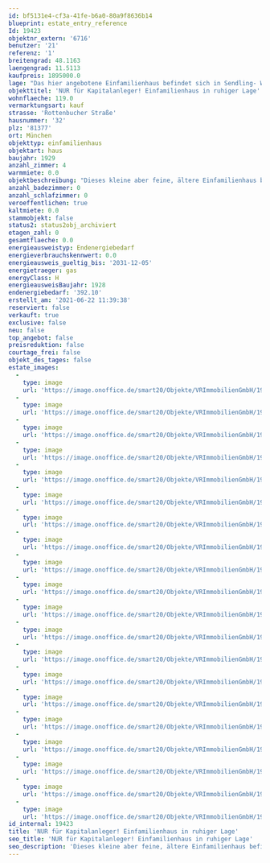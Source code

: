 ```yaml
---
id: bf5131e4-cf3a-41fe-b6a0-80a9f8636b14
blueprint: estate_entry_reference
Id: 19423
objektnr_extern: '6716'
benutzer: '21'
referenz: '1'
breitengrad: 48.1163
laengengrad: 11.5113
kaufpreis: 1895000.0
lage: "Das hier angebotene Einfamilienhaus befindet sich in Sendling- Westpark, im Südwesten Münchens und liegt in absolut ruhiger Lage in der Nähe des Westparks und des Waldfriedhofs. \r\n\r\nDer Westpark hat neben Freiluftkinos, Cafés am Wasser sowie weitläufigen Grünflächen viel zu bieten und gehört nicht umsonst zu den beliebtesten Erholungsgebieten in München. Es existiert beste Infrastruktur in harmonisch gewachsenem Umfeld mit allen Geschäften des täglichen Bedarfs, Ärzten, Schulen, etc. Sendling- Westpark bietet neben diversen Bildungseinrichtungen, auch einen attraktiven Freizeitwert durch das nahe gelegene Voralpengebiet und die zahlreichen Gaststätten und Biergärten. \r\n\r\nDer Stadtkern der Metropole München mit zahlreichen Sehenswürdigkeiten wie dem Marienplatz, dem Englischen Garten, Schloss Nymphenburg, der Frauenkirche und vielem mehr ist in nur wenigen Minuten per Auto oder öffentlichen Verkehrsmitteln erreichbar: In ca. 5 Minuten ist man an der U-Bahn-Station (U6 Westpark). Dort liegt auch die Bushaltestelle \"Westpark\". Die Verkehrsanbindung per Auto ist ebenso ideal: Der Mittlere Ring, die BAB´s Lindau, Garmisch oder Salzburg sind nur wenige Autominuten entfernt. Somit ist der Weg in die City und die attraktiven Freizeit- und Erholungsgebiete des Voralpenlandes rund um den Starnberger See und Ammersee nicht weit."
objekttitel: 'NUR für Kapitalanleger! Einfamilienhaus in ruhiger Lage'
wohnflaeche: 119.0
vermarktungsart: kauf
strasse: 'Rottenbucher Straße'
hausnummer: '32'
plz: '81377'
ort: München
objekttyp: einfamilienhaus
objektart: haus
baujahr: 1929
anzahl_zimmer: 4
warmmiete: 0.0
objektbeschreibung: "Dieses kleine aber feine, ältere Einfamilienhaus befindet sich in sonniger Stadtlage von München Sendling-Westpark. Anzumerken ist die ruhige Umgebung, die u.a. durch eine Einbahnstraße mit Tempo 30 gegeben ist.\r\n\r\nDas ursprünglich ca. 1929 erbaute Haus, wurde im Jahr 1982 umfassend saniert. Das Haus ist voll unterkellert. Die Wohnfläche beträgt ca. 119 m² Wohnfläche, verteilt auf Erd- und Dachgeschoss. Bauzeitbedingt weist der Keller nur eine Raumhöhe von ca. 2,00 m auf. Holzfenster und -türen ebenfalls aus dem Jahr 1982, teilweise mit Rollläden. \r\n\r\nFerner wurden der Garten und die Außenanlagen mit Teich wunderbar angelegt. Das lang gezogene Gartengrundstück führt zu einem sonnigen Freisitz. Es bestehen verschiedene Möglichkeiten den herrlichen Garten zu genießen: Auf der großen Ostterrasse oder dem Freisitz auf der Ostseite im Garten. Hier lässt sich bis in die Abendstunden die Sonne genießen. Das ganze Anwesen befindet sich in einem zwar nicht mehr neuen aber sehr gepflegten Zustand und ist von außen wenig einsehbar. Die Garage grenzt das Grundstück nach Norden ab.\r\n\r\nRaumeinteilung: \r\nKG: Heizraum und Hauswirtschaftsraum, Kellerraum 1 und Kellerraum 2\r\nEG: Küche, Esszimmer, Wohnzimmer, Gäste-WC, Flur \r\nDG: Flur, Schlafzimmer, Kinderzimmer, Bad mit Wanne, Waschbecken, WC und Fenster.\r\n\r\nBodenbeläge: Echtholz - Fischgrät - Parkett. \r\n \r\nDas Haus wird über eine Gaszentralheizung beheizt - Standardkessel (Bj.1996). Eine Fußbodenheizung ist in der Diele sowie in der Küche vorhanden.\r\n\r\nDerzeit ist das Objekt vom Eigentümer bewohnt, der als Mieter die nächsten Jahre im Haus bleiben möchte. Kapitalanleger finden hier ein gepflegtes Objekt mit einem großzügigen Garten, vermietet mit einem Mietertrag von netto 3.200,00 € monatlich bzw. 38.400,00 € p. a.\r\n\r\nEine Eigennutzung ist somit kurzfristig nicht möglich und erst nach einseitiger Beendigung des Mietverhältnisses durch den Eigentümer - dann Mieter - möglich (Zeithorizont: ca. 5 bis 10 Jahre)."
anzahl_badezimmer: 0
anzahl_schlafzimmer: 0
veroeffentlichen: true
kaltmiete: 0.0
stammobjekt: false
status2: status2obj_archiviert
etagen_zahl: 0
gesamtflaeche: 0.0
energieausweistyp: Endenergiebedarf
energieverbrauchskennwert: 0.0
energieausweis_gueltig_bis: '2031-12-05'
energietraeger: gas
energyClass: H
energieausweisBaujahr: 1928
endenergiebedarf: '392.10'
erstellt_am: '2021-06-22 11:39:38'
reserviert: false
verkauft: true
exclusive: false
neu: false
top_angebot: false
preisreduktion: false
courtage_frei: false
objekt_des_tages: false
estate_images:
  -
    type: image
    url: 'https://image.onoffice.de/smart20/Objekte/VRImmobilienGmbH/19423/c86c28e7-8b2a-45d0-9833-21ebf6e5be42.jpg'
  -
    type: image
    url: 'https://image.onoffice.de/smart20/Objekte/VRImmobilienGmbH/19423/ed5a6833-4515-43f8-8ea4-22dbd9522c1e.jpg'
  -
    type: image
    url: 'https://image.onoffice.de/smart20/Objekte/VRImmobilienGmbH/19423/0e3fbe71-1db3-4660-9714-d83fbb04e17a.jpg'
  -
    type: image
    url: 'https://image.onoffice.de/smart20/Objekte/VRImmobilienGmbH/19423/74e505ac-aa81-4d05-ae89-969eb7648317.jpg'
  -
    type: image
    url: 'https://image.onoffice.de/smart20/Objekte/VRImmobilienGmbH/19423/a5f97df1-9176-4b36-ac51-a7eaa3f74f9b.jpg'
  -
    type: image
    url: 'https://image.onoffice.de/smart20/Objekte/VRImmobilienGmbH/19423/255b38b7-5170-4939-a09f-271282dd528b.jpg'
  -
    type: image
    url: 'https://image.onoffice.de/smart20/Objekte/VRImmobilienGmbH/19423/dcabf72e-9eb8-48f7-8b7c-b847ae6136fc.jpg'
  -
    type: image
    url: 'https://image.onoffice.de/smart20/Objekte/VRImmobilienGmbH/19423/5795ae45-50b6-41db-9a7c-21b1259f0b7f.jpg'
  -
    type: image
    url: 'https://image.onoffice.de/smart20/Objekte/VRImmobilienGmbH/19423/88ec8cc8-a1bc-4b92-a711-b0be736653d3.jpg'
  -
    type: image
    url: 'https://image.onoffice.de/smart20/Objekte/VRImmobilienGmbH/19423/111ce00d-dfcd-4249-8bc5-3c555f86fda5.jpg'
  -
    type: image
    url: 'https://image.onoffice.de/smart20/Objekte/VRImmobilienGmbH/19423/cf867bab-d413-46ef-9291-31489620f9a9.jpg'
  -
    type: image
    url: 'https://image.onoffice.de/smart20/Objekte/VRImmobilienGmbH/19423/875365fe-e4dd-4253-9d33-84fd49799bda.jpg'
  -
    type: image
    url: 'https://image.onoffice.de/smart20/Objekte/VRImmobilienGmbH/19423/7d157560-4b6f-4b36-8ba5-a2b5cdd644ad.jpg'
  -
    type: image
    url: 'https://image.onoffice.de/smart20/Objekte/VRImmobilienGmbH/19423/292e5c43-e2b2-4b83-b92b-0264727d3960.jpg'
  -
    type: image
    url: 'https://image.onoffice.de/smart20/Objekte/VRImmobilienGmbH/19423/9707abf3-de8a-4776-be0e-6c757a826c5b.jpg'
  -
    type: image
    url: 'https://image.onoffice.de/smart20/Objekte/VRImmobilienGmbH/19423/9b191498-dce2-43f3-a879-2ab685cabcf0.jpg'
  -
    type: image
    url: 'https://image.onoffice.de/smart20/Objekte/VRImmobilienGmbH/19423/32616ae5-cb75-45bd-9da0-083cd3c9c974.jpg'
  -
    type: image
    url: 'https://image.onoffice.de/smart20/Objekte/VRImmobilienGmbH/19423/2715330b-7bd4-45b3-8e18-b68a434194e2.jpg'
  -
    type: image
    url: 'https://image.onoffice.de/smart20/Objekte/VRImmobilienGmbH/19423/1cd725f8-2526-40da-b69e-c86a9d828b55.jpg'
  -
    type: image
    url: 'https://image.onoffice.de/smart20/Objekte/VRImmobilienGmbH/19423/9c056ca7-51bb-4b80-9b2c-a1dbaf853605.jpg'
id_internal: 19423
title: 'NUR für Kapitalanleger! Einfamilienhaus in ruhiger Lage'
seo_title: 'NUR für Kapitalanleger! Einfamilienhaus in ruhiger Lage'
seo_description: 'Dieses kleine aber feine, ältere Einfamilienhaus befindet sich in sonniger Stadtlage von München Sendling-Westpark. Anzumerken ist die ruhige Umgebung, die u.'
---
```

